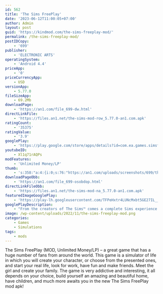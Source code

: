 ```yaml
---
id: 562
title: 'The Sims FreePlay'
date: '2023-06-12T11:00:05+07:00'
author: Admin
layout: post
guid: 'https://kindmod.com/the-sims-freeplay-mod/'
permalink: /the-sims-freeplay-mod/
postIDCopy:
    - '699'
publisher:
    - 'ELECTRONIC ARTS'
operatingSystem:
    - 'Android 4.4'
priceApp:
    - '0'
priceCurrencyApp:
    - USD
versionApp:
    - 5.77.0
fileSizeApp:
    - 69.2Mb
downloadPage:
    - 'https://an1.com/file_699-dw.html'
directLinkFile:
    - 'https://files.an1.net/the-sims-mod-row_5.77.0-an1.com.apk'
ratingCount:
    - '35375'
ratingValue:
    - '3.9'
googlePlay:
    - 'https://play.google.com/store/apps/details?id=com.ea.games.simsfreeplay_row'
youtubeID:
    - Xl1q71rAQPs
modFeatures:
    - 'Unlimited Money/LP'
thumb:
    - 's:358:"a:4:{i:0;s:76:"https://an1.com/uploads/screenshots/699/thumbs/the-sims-freeplay-314003.webp";i:1;s:76:"https://an1.com/uploads/screenshots/699/thumbs/the-sims-freeplay-483615.webp";i:2;s:76:"https://an1.com/uploads/screenshots/699/thumbs/the-sims-freeplay-950096.webp";i:3;s:76:"https://an1.com/uploads/screenshots/699/thumbs/the-sims-freeplay-695126.webp";}";'
downloadPageObb:
    - 'https://an1.com/file_699-osobdop.html'
directLinkFileObb:
    - 'https://files.an1.net/the-sims-mod-na_5.77.0-an1.com.apk'
featuredImageGooglePlay:
    - 'https://play-lh.googleusercontent.com/TFPeHxtr4LUNcMxbt5GE27IL__yucGJ7Z-w2eS-wVAkZLeLgHbVoPFI7C0VJxcEffg'
googlePlayDescription:
    - "From the creators of The Sims™ comes a complete Sims experience on mobile! Grow SimTown to expand your Sim community and create an entire town with your own style, personalities and dreams!\_Complete goals to earn Simoleons and pick up rewards along the way. Keep your Sims happy and watch them thrive as you help them live a fun and fulfilled life!SIM-ULATING POSSIBILITIES.From head to toe – and floor to ceiling – customize every aspect of your Sims’ lives! Keep up to 34 Sims looking stylish, and design and build their dream homes complete with swimming pools, multiple floors and incredible decor. As you get more Sims and they start a family, expand your Sim Town with a pet store, car dealership, shopping mall, and even a private villa beach! Express yourself and tell your own Sims story by unleashing your inner architect and interior designer all at once. Visit your real friends’ Sim Towns, where you can form new relationships and compare your friends’ interior design skills against yours."
image: /wp-content/uploads/2022/11/the-sims-freeplay-mod.png
categories:
    - Games
    - Simulations
tags:
    - mods
---
```


The Sims FreePlay (MOD, Unlimited Money/LP) – a great game that has a huge number of fans from around the world. This game is a simulator of life in which you will create your character, or choose from the presented ones, and start your real life, look for work, have fun and make friends. Meet the girl and create your family. The game is very addictive and interesting, it all depends on your choice, build yourself an amazing and beautiful home, have children, and much more awaits you in the new The Sims FreePlay mod apk!
